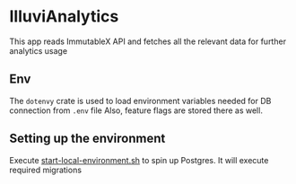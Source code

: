 # IlluviAnalytics
This app reads ImmutableX API and fetches all the relevant data for further analytics usage

## Env
The `dotenvy` crate is used to load environment variables needed for DB connection from `.env` file
Also, feature flags are stored there as well.

## Setting up the environment
Execute [start-local-environment.sh](environment/start-local-environment.sh) to spin up Postgres.
It will execute required migrations